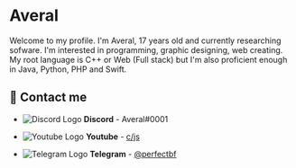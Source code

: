 # Averal

Welcome to my profile. I'm Averal, 17 years old and currently researching sofware. I'm interested in programming, graphic designing, web creating. My root language is C++ or Web (Full stack) but I'm also proficient enough in Java, Python, PHP and Swift.

## 💬 Contact me

- ![Discord Logo](https://i.imgur.com/002xgns.png) __Discord__ - Averal#0001

- ![Youtube Logo](https://www.youtube.com/favicon.ico) __Youtube__ - [c/js](https://www.youtube.com/channel/UCwUoCowNq7UZCYd5dajgqMQ)

- ![Telegram Logo](https://imgur.com/a/jtVRb2V) __Telegram__ - [@perfectbf](https://t.me/perfectbf)
